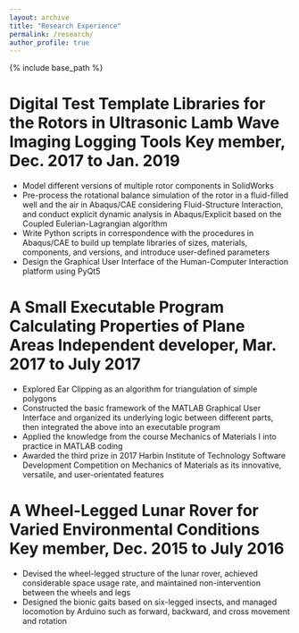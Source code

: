 ```yaml
---
layout: archive
title: "Research Experience"
permalink: /research/
author_profile: true
---
```


<!-- {% if author.googlescholar %}
  You can also find my articles on <u><a href="{{author.googlescholar}}">my Google Scholar profile</a>.</u>
{% endif %} -->

{% include base_path %}

Digital Test Template Libraries for the Rotors in Ultrasonic Lamb Wave Imaging Logging Tools
Key member, Dec. 2017 to Jan. 2019
======
* Model different versions of multiple rotor components in SolidWorks
* Pre-process the rotational balance simulation of the rotor in a fluid-filled well and the air in Abaqus/CAE considering Fluid-Structure Interaction, and conduct explicit dynamic analysis in Abaqus/Explicit based on the Coupled Eulerian-Lagrangian algorithm
* Write Python scripts in correspondence with the procedures in Abaqus/CAE to build up template libraries of sizes, materials, components, and versions, and introduce user-defined parameters
* Design the Graphical User Interface of the Human-Computer Interaction platform using PyQt5

A Small Executable Program Calculating Properties of Plane Areas
Independent developer, Mar. 2017 to July 2017
======
* Explored Ear Clipping as an algorithm for triangulation of simple polygons
* Constructed the basic framework of the MATLAB Graphical User Interface and organized its underlying logic between different parts, then integrated the above into an executable program
* Applied the knowledge from the course Mechanics of Materials I into practice in MATLAB coding
* Awarded the third prize in 2017 Harbin Institute of Technology Software Development Competition on Mechanics of Materials as its innovative, versatile, and user-orientated features
  <!-- * Supervisor: Professor Git -->

A Wheel-Legged Lunar Rover for Varied Environmental Conditions
Key member,  Dec. 2015 to July 2016
======
* Devised the wheel-legged structure of the lunar rover, achieved considerable space usage rate, and maintained non-intervention between the wheels and legs
* Designed the bionic gaits based on six-legged insects, and managed locomotion by Arduino such as forward, backward, and cross movement and rotation




<!-- {% for post in site.publications reversed %}
  {% include archive-single.html %}
{% endfor %}
 -->
